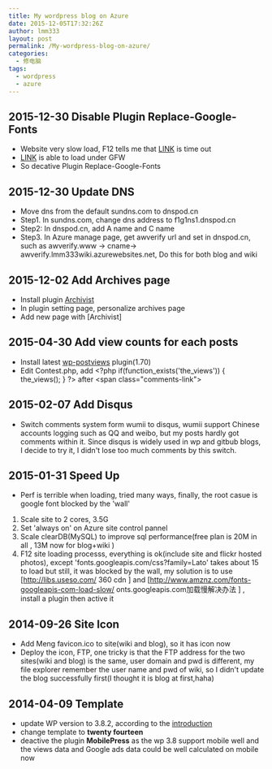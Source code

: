 ```yaml
---
title: My wordpress blog on Azure
date: 2015-12-05T17:32:26Z
author: lmm333
layout: post
permalink: /My-wordpress-blog-on-azure/
categories:
  - 修电脑
tags:
  - wordpress
  - azure
---
```


## 2015-12-30 Disable Plugin Replace-Google-Fonts

- Website very slow load, F12 tells me that [LINK](https://fonts.useso.com/css?family=Lato%3A300%2C400%2C700%2C900%2C300italic%2C400italic%2C700italic&amp;subset=latin%2Clatin-ext)  is time out
- [LINK](https://fonts.googleapis.com/css?family=Lato%3A300%2C400%2C700%2C900%2C300italic%2C400italic%2C700italic&amp;subset=latin%2Clatin-ext) is able to load under GFW
- So decative Plugin Replace-Google-Fonts

## 2015-12-30 Update DNS

- Move dns from the default sundns.com to dnspod.cn
- Step1. In sundns.com,  change dns address to f1g1ns1.dnspod.cn
- Step2: In dnspod.cn, add A name and C name
- Step3. In Azure manage page, get awverify url and set in dnspod.cn, such as awverify.www -&gt; cname-&gt; awverify.lmm333wiki.azurewebsites.net, Do this for both blog and wiki

## 2015-12-02 Add Archives page

- Install plugin [Archivist](https://wordpress.org/plugins/archivist-custom-archive-templates/)
- In plugin setting page, personalize archives page
- Add new page with [Archivist]

## 2015-04-30 Add view counts for each posts

- Install latest [wp-postviews](https://github.com/lesterchan/wp-postviews/) plugin(1.70)
- Edit Contest.php, add &lt;?php if(function_exists('the_views')) { the_views(); } ?&gt; after &lt;span class=&quot;comments-link&quot;&gt;

## 2015-02-07 Add Disqus

- Switch comments system form wumii to disqus, wumii support Chinese accounts logging such as QQ and weibo, but my posts hardly got comments within it. Since disqus is widely used in wp and gitbub blogs, I decide to try it, I didn't lose too much comments by this switch.

## 2015-01-31 Speed Up

-  Perf is terrible when loading, tried many ways, finally, the root casue is google font blocked by the 'wall'
1. Scale site to 2 cores, 3.5G
1. Set 'always on' on Azure site control pannel
1. Scale clearDB(MySQL) to improve sql performance(free plan is 20M in all , 13M now for blog+wiki )
1. F12 site loading processs, everything is ok(include site and flickr hosted photos), except 'fonts.googleapis.com/css?family=Lato' takes about 15 to load but still, it was blocked by the wall, my solution is to use  [http://libs.useso.com/ 360 cdn ] and  [http://www.amznz.com/fonts-googleapis-com-load-slow/ onts.googleapis.com加载慢解决办法 ] , install a plugin then active it

## 2014-09-26 Site Icon

- Add Meng favicon.ico to site(wiki and blog), so it has icon now
- Deploy the icon, FTP, one tricky is that the FTP address for the two sites(wiki and blog) is the same, user domain and pwd is different, my file explorer remember the user name and pwd of wiki, so I didn't update the blog successfully first(I thought it is blog at first,haha)

## 2014-04-09 Template

- update WP version to 3.8.2, according to the [introduction](http://blogs.msdn.com/b/azchina/archive/2014/03/03/wordpress-3-8-on-windows-azure-websites.aspx)
- change template to **twenty fourteen**
- deactive the plugin **MobilePress** as the wp 3.8 support mobile well and the views data and Google ads data could be well calculated on mobile now